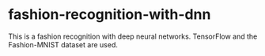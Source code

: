 # fashion-recognition-with-dnn
This is a fashion recognition with deep neural networks.
TensorFlow and the Fashion-MNIST dataset are used.
